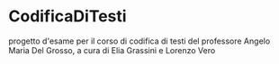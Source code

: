 # CodificaDiTesti
progetto d'esame per il corso di codifica di testi del professore Angelo Maria Del Grosso, a cura di Elia Grassini e Lorenzo Vero

